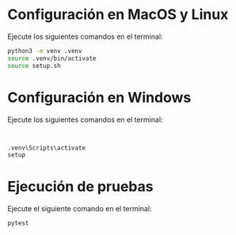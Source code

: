 # Configuración en MacOS y Linux

Ejecute los siguientes comandos en el terminal:

```bash
python3 -m venv .venv
source .venv/bin/activate
source setup.sh
```

# Configuración en Windows

Ejecute los siguientes comandos en el terminal:

```bash


.venv\Scripts\activate
setup
```

# Ejecución de pruebas

Ejecute el siguiente comando en el terminal:

```bash
pytest
```
